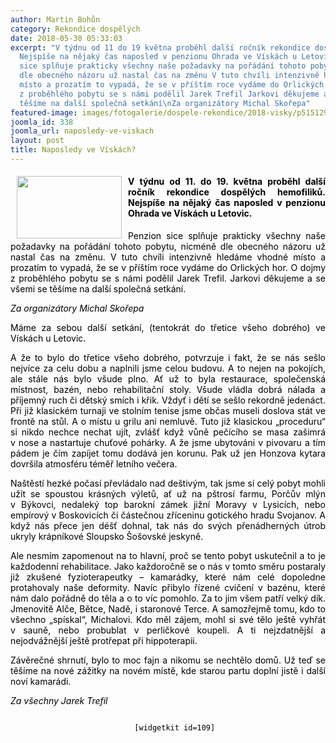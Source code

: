 ```yaml
---
author: Martin Bohůn
category: Rekondice dospělých
date: 2018-05-30 05:33:03
excerpt: "V týdnu od 11 do 19 května proběhl další ročník rekondice dospělých hemofiliků
  Nejspíše na nějaký čas naposled v penzionu Ohrada ve Vískách u Letovic \nPenzion
  sice splňuje prakticky všechny naše požadavky na pořádání tohoto pobytu, nicméně
  dle obecného názoru už nastal čas na změnu V tuto chvíli intenzivně hledáme vhodné
  místo a prozatím to vypadá, že se v příštím roce vydáme do Orlických hor O dojmy
  z proběhlého pobytu se s námi podělil Jarek Trefil Jarkovi děkujeme a se všemi se
  těšíme na další společná setkání\nZa organizátory Michal Skořepa"
featured-image: images/fotogalerie/dospele-rekondice/2018-visky/p5151296.jpg
joomla_id: 338
joomla_url: naposledy-ve-viskach
layout: post
title: Naposledy ve Vískách?
---
```


<h4 style="text-align: justify;">
 <span style="color: #000000;">
  <img border="0" height="100" src="{{ site.baseurl }}/images/fotogalerie/dospele-rekondice/2018-visky/p5151296.jpg" style="float: left; margin-left: 10px; margin-right: 10px;" width="168"/>
  V týdnu od 11. do 19. května proběhl další ročník rekondice dospělých hemofiliků. Nejspíše na nějaký čas naposled v penzionu Ohrada ve Vískách u Letovic.
 </span>
</h4>
<p style="text-align: justify;">
 <span style="color: #000000;">
  Penzion sice splňuje prakticky všechny naše požadavky na pořádání tohoto pobytu, nicméně dle obecného názoru už nastal čas na změnu. V tuto chvíli intenzivně hledáme vhodné místo a prozatím to vypadá, že se v příštím roce vydáme do Orlických hor. O dojmy z proběhlého pobytu se s námi podělil Jarek Trefil. Jarkovi děkujeme a se všemi se těšíme na další společná setkání.
 </span>
</p>
<p style="text-align: justify;">
 <em>
  <span style="color: #000000;">
   Za organizátory Michal Skořepa
  </span>
 </em>
</p>
<p style="text-align: justify;">
 <span style="color: #000000;">
  Máme za sebou další setkání, (tentokrát do třetice všeho dobrého) ve Vískách u Letovic.
 </span>
</p>
<p style="text-align: justify;">
 <span style="color: #000000;">
  A že to bylo do třetice všeho dobrého, potvrzuje i fakt, že se nás sešlo nejvíce za celu dobu a naplnili jsme celou budovu. A to nejen na pokojích, ale stále nás bylo všude plno. Ať už to byla restaurace, společenská místnost, bazén, nebo rehabilitační stoly. Všude vládla dobrá nálada a příjemný ruch či dětský smích i křik. Vždyť i dětí se sešlo rekordně jedenáct. Při již klasickém turnaji ve stolním tenise jsme občas museli doslova stát ve frontě na stůl. A o místu u grilu ani nemluvě. Tuto již klasickou „proceduru“ si nikdo nechce nechat ujít, zvlášť když vůně pečícího se masa zašimrá v nose a nastartuje chuťové pohárky. A že jsme ubytováni v pivovaru a tím pádem je čím zapíjet tomu dodává jen korunu. Pak už jen Honzova kytara dovršila atmosféru téměř letního večera.
 </span>
</p>
<p style="text-align: justify;">
 <span style="color: #000000;">
  Naštěstí hezké počasí převládalo nad deštivým, tak jsme si celý pobyt mohli užít se spoustou krásných výletů, ať už na pštrosí farmu, Porčův mlýn v Býkovci, nedaleký top barokní zámek jižní Moravy v Lysicích, nebo empírový v Boskovicích či částečnou zříceninu gotického hradu Svojanov. A když nás přece jen déšť dohnal, tak nás do svých přenádherných útrob ukryly krápníkové Sloupsko Šošovské jeskyně.
 </span>
</p>
<p style="text-align: justify;">
 <span style="color: #000000;">
  Ale nesmím zapomenout na to hlavní, proč se tento pobyt uskutečnil a to je každodenní rehabilitace. Jako každoročně se o nás v tomto směru postaraly již zkušené fyzioterapeutky – kamarádky, které nám celé dopoledne protahovaly naše deformity. Navíc přibylo řízené cvičení v bazénu, které nám dalo pořádně do těla a o to víc pomohlo. Za to jim všem patří velký dík. Jmenovitě Alče, Bětce, Nadě, i staronové Terce. A samozřejmě tomu, kdo to všechno „spískal“, Michalovi. Kdo měl zájem, mohl si své tělo ještě vyhřát v sauně, nebo probublat v perličkové koupeli. A ti nejzdatnější a nejodvážnější ještě protřepat při hippoterapii.
 </span>
</p>
<p style="text-align: justify;">
 <span style="color: #000000;">
  Závěrečné shrnutí, bylo to moc fajn a nikomu se nechtělo domů. Už teď se těšíme na nové zážitky na novém místě, kde starou partu doplní jistě i další noví kamarádi.
 </span>
</p>
<p style="text-align: justify;">
 <em>
  <span style="color: #000000;">
   Za všechny Jarek Trefil
  </span>
 </em>
</p>
<p style="text-align: center;">
 <span style="color: #000000;">
  <code>
   [widgetkit id=109]
  </code>
  <br/>
 </span>
</p>